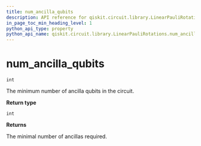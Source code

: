 ```yaml
---
title: num_ancilla_qubits
description: API reference for qiskit.circuit.library.LinearPauliRotations.num_ancilla_qubits
in_page_toc_min_heading_level: 1
python_api_type: property
python_api_name: qiskit.circuit.library.LinearPauliRotations.num_ancilla_qubits
---
```


# num\_ancilla\_qubits

<span id="qiskit.circuit.library.LinearPauliRotations.num_ancilla_qubits" />

`int`

The minimum number of ancilla qubits in the circuit.

**Return type**

`int`

**Returns**

The minimal number of ancillas required.

